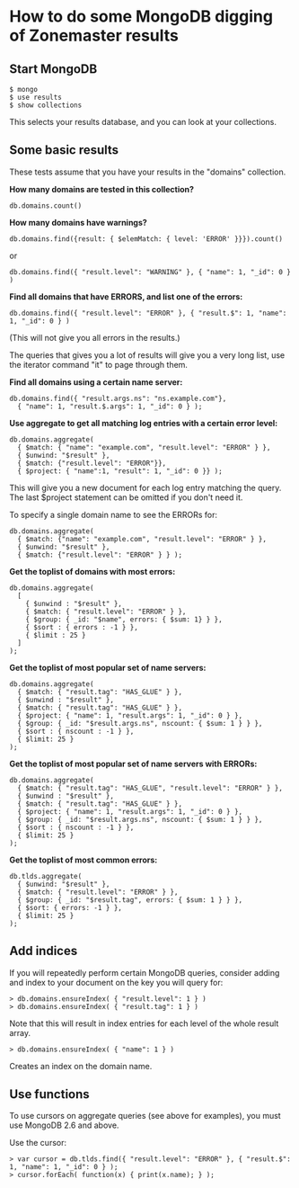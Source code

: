 # How to do some MongoDB digging of Zonemaster results

## Start MongoDB

    $ mongo
    $ use results
    $ show collections

This selects your results database, and you can look at your collections.


## Some basic results

These tests assume that you have your results in the "domains" collection.

**How many domains are tested in this collection?**

    db.domains.count()

**How many domains have warnings?**

    db.domains.find({result: { $elemMatch: { level: 'ERROR' }}}).count()

or

    db.domains.find({ "result.level": "WARNING" }, { "name": 1, "_id": 0 } )

**Find all domains that have ERRORS, and list one of the errors:**

    db.domains.find({ "result.level": "ERROR" }, { "result.$": 1, "name": 1, "_id": 0 } )

(This will not give you all errors in the results.)

The queries that gives you a lot of results will give you a very long list,
use the iterator command "it" to page through them.

**Find all domains using a certain name server:**

    db.domains.find({ "result.args.ns": "ns.example.com"},
      { "name": 1, "result.$.args": 1, "_id": 0 } );

**Use aggregate to get all matching log entries with a certain error level:**

    db.domains.aggregate(
      { $match: { "name": "example.com", "result.level": "ERROR" } },
      { $unwind: "$result" },
      { $match: {"result.level": "ERROR"}},
      { $project: { "name":1, "result": 1, "_id": 0 }} );

This will give you a new document for each log entry matching the query. The last
$project statement can be omitted if you don't need it.

To specify a single domain name to see the ERRORs for:

    db.domains.aggregate(
      { $match: {"name": "example.com", "result.level": "ERROR" } },
      { $unwind: "$result" },
      { $match: {"result.level": "ERROR" } } );

**Get the toplist of domains with most errors:**

    db.domains.aggregate(
      [
        { $unwind : "$result" },
        { $match: { "result.level": "ERROR" } },
        { $group: { _id: "$name", errors: { $sum: 1} } },
        { $sort : { errors : -1 } },
        { $limit : 25 }
      ]
    );
		    
**Get the toplist of most popular set of name servers:**

    db.domains.aggregate(
      { $match: { "result.tag": "HAS_GLUE" } },
      { $unwind : "$result" },
      { $match: { "result.tag": "HAS_GLUE" } },
      { $project: { "name": 1, "result.args": 1, "_id": 0 } },
      { $group: { _id: "$result.args.ns", nscount: { $sum: 1 } } },
      { $sort : { nscount : -1 } },
      { $limit: 25 }
    );

**Get the toplist of most popular set of name servers with ERRORs:**

    db.domains.aggregate(
      { $match: { "result.tag": "HAS_GLUE", "result.level": "ERROR" } },
      { $unwind : "$result" },
      { $match: { "result.tag": "HAS_GLUE" } },
      { $project: { "name": 1, "result.args": 1, "_id": 0 } },
      { $group: { _id: "$result.args.ns", nscount: { $sum: 1 } } },
      { $sort : { nscount : -1 } },
      { $limit: 25 }
    );

**Get the toplist of most common errors:**

    db.tlds.aggregate(
      { $unwind: "$result" },
      { $match: { "result.level": "ERROR" } },
      { $group: { _id: "$result.tag", errors: { $sum: 1 } } },
      { $sort: { errors: -1 } },
      { $limit: 25 }
    );


## Add indices

If you will repeatedly perform certain MongoDB queries, consider adding
and index to your document on the key you will query for:

    > db.domains.ensureIndex( { "result.level": 1 } )
    > db.domains.ensureIndex( { "result.tag": 1 } )

Note that this will result in index entries for each level of the whole
result array.

    > db.domains.ensureIndex( { "name": 1 } )

Creates an index on the domain name.

## Use functions

To use cursors on aggregate queries (see above for examples), you must
use MongoDB 2.6 and above.

Use the cursor:

    > var cursor = db.tlds.find({ "result.level": "ERROR" }, { "result.$": 1, "name": 1, "_id": 0 } );
    > cursor.forEach( function(x) { print(x.name); } );

